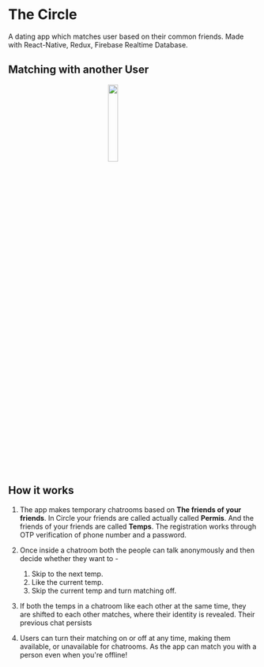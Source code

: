 # The Circle
A dating app which matches user based on their common friends.
Made with React-Native, Redux, Firebase Realtime Database.

## Matching with another User 
<img src="https://github.com/shaurya2612/TheCircle/blob/main/CircleMatching.gif" width=20% height=20% style="display:block;margin:auto;">

## How it works
1. The app makes temporary chatrooms based on **The friends of your friends**. In Circle your friends are called actually called **Permis**. And the friends of your friends are called **Temps**. The registration works through OTP verification of phone number and a password.

2. Once inside a chatroom both the people can talk anonymously and then decide whether they want to -
    1. Skip to the next temp.
    2. Like the current temp.
    3. Skip the current temp and turn matching off.
    
3. If both the temps in a chatroom like each other at the same time, they are shifted to each other matches, where their identity is revealed. Their previous chat persists

4. Users can turn their matching on or off at any time, making them available, or unavailable for chatrooms. As the app can match you with a person even when you're offline!






